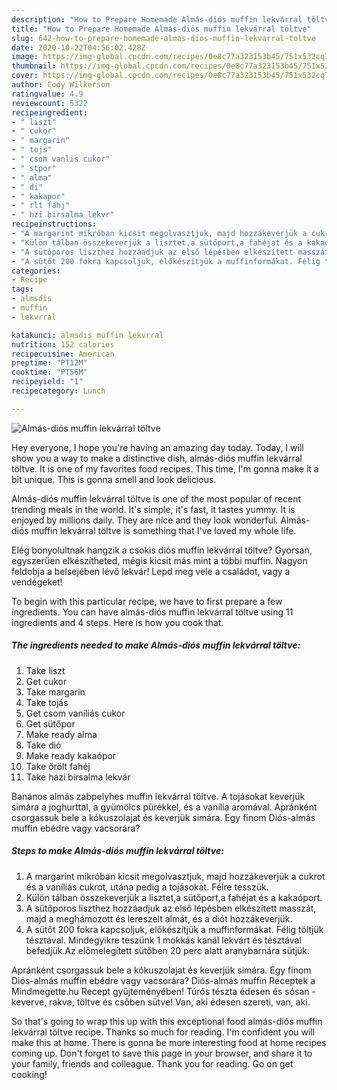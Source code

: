 ```yaml
---
description: "How to Prepare Homemade Almás-diós muffin lekvárral töltve"
title: "How to Prepare Homemade Almás-diós muffin lekvárral töltve"
slug: 642-how-to-prepare-homemade-almas-dios-muffin-lekvarral-toltve
date: 2020-10-22T04:56:02.428Z
image: https://img-global.cpcdn.com/recipes/0e8c77a323153b45/751x532cq70/almas-dios-muffin-lekvarral-toltve-recept-foto.jpg
thumbnail: https://img-global.cpcdn.com/recipes/0e8c77a323153b45/751x532cq70/almas-dios-muffin-lekvarral-toltve-recept-foto.jpg
cover: https://img-global.cpcdn.com/recipes/0e8c77a323153b45/751x532cq70/almas-dios-muffin-lekvarral-toltve-recept-foto.jpg
author: Cody Wilkerson
ratingvalue: 4.9
reviewcount: 5322
recipeingredient:
- " liszt"
- " cukor"
- " margarin"
- " tojs"
- " csom vanlis cukor"
- " stpor"
- " alma"
- " di"
- " kakapor"
- " rlt fahj"
- " hzi birsalma lekvr"
recipeinstructions:
- "A margarint mikróban kicsit megolvasztjuk, majd hozzákeverjük a cukrot és a vaníliás cukrot, utána pedig a tojásokat. Félre tesszük."
- "Külön tálban összekeverjük a lisztet,a sütőport,a fahéjat és a kakaóport."
- "A sütőporos liszthez hozzáadjuk az első lépésben elkészített masszát, majd a meghámozott és lereszelt almát, és a diót hozzákeverjük."
- "A sütőt 200 fokra kapcsoljuk, előkészítjük a muffinformákat. Félig töltjük tésztával. Mindegyikre teszünk 1 mokkás kanál lekvárt és tésztával befedjük.Az előmelegített sütőben 20 perc alatt aranybarnára sütjük."
categories:
- Recipe
tags:
- almsdis
- muffin
- lekvrral

katakunci: almsdis muffin lekvrral 
nutrition: 152 calories
recipecuisine: American
preptime: "PT12M"
cooktime: "PT56M"
recipeyield: "1"
recipecategory: Lunch

---
```



![Almás-diós muffin lekvárral töltve](https://img-global.cpcdn.com/recipes/0e8c77a323153b45/751x532cq70/almas-dios-muffin-lekvarral-toltve-recept-foto.jpg)

Hey everyone, I hope you're having an amazing day today. Today, I will show you a way to make a distinctive dish, almás-diós muffin lekvárral töltve. It is one of my favorites food recipes. This time, I'm gonna make it a bit unique. This is gonna smell and look delicious.

Almás-diós muffin lekvárral töltve is one of the most popular of recent trending meals in the world. It's simple, it's fast, it tastes yummy. It is enjoyed by millions daily. They are nice and they look wonderful. Almás-diós muffin lekvárral töltve is something that I've loved my whole life.

Elég bonyolultnak hangzik a csokis diós muffin lekvárral töltve? Gyorsan, egyszerűen elkészítheted, mégis kicsit más mint a többi muffin. Nagyon feldobja a belsejében lévő lekvár! Lepd meg vele a családot, vagy a vendégeket!


To begin with this particular recipe, we have to first prepare a few ingredients. You can have almás-diós muffin lekvárral töltve using 11 ingredients and 4 steps. Here is how you cook that.

<!--inarticleads1-->

##### The ingredients needed to make Almás-diós muffin lekvárral töltve:

1. Take  liszt
1. Get  cukor
1. Take  margarin
1. Take  tojás
1. Get  csom vaníliás cukor
1. Get  sütőpor
1. Make ready  alma
1. Take  dió
1. Make ready  kakaópor
1. Take  őrölt fahéj
1. Take  házi birsalma lekvár


Banános almás zabpelyhes muffin lekvárral töltve. A tojásokat keverjük simára a joghurttal, a gyümölcs pürékkel, és a vanília aromával. Apránként csorgassuk bele a kókuszolajat és keverjük simára. Egy finom Diós-almás muffin ebédre vagy vacsorára? 

<!--inarticleads2-->

##### Steps to make Almás-diós muffin lekvárral töltve:

1. A margarint mikróban kicsit megolvasztjuk, majd hozzákeverjük a cukrot és a vaníliás cukrot, utána pedig a tojásokat. Félre tesszük.
1. Külön tálban összekeverjük a lisztet,a sütőport,a fahéjat és a kakaóport.
1. A sütőporos liszthez hozzáadjuk az első lépésben elkészített masszát, majd a meghámozott és lereszelt almát, és a diót hozzákeverjük.
1. A sütőt 200 fokra kapcsoljuk, előkészítjük a muffinformákat. Félig töltjük tésztával. Mindegyikre teszünk 1 mokkás kanál lekvárt és tésztával befedjük.Az előmelegített sütőben 20 perc alatt aranybarnára sütjük.


Apránként csorgassuk bele a kókuszolajat és keverjük simára. Egy finom Diós-almás muffin ebédre vagy vacsorára? Diós-almás muffin Receptek a Mindmegette.hu Recept gyűjteményében! Túrós tészta édesen és sósan - keverve, rakva, töltve és csőben sütve! Van, aki édesen szereti, van, aki. 

So that's going to wrap this up with this exceptional food almás-diós muffin lekvárral töltve recipe. Thanks so much for reading. I'm confident you will make this at home. There is gonna be more interesting food at home recipes coming up. Don't forget to save this page in your browser, and share it to your family, friends and colleague. Thank you for reading. Go on get cooking!
